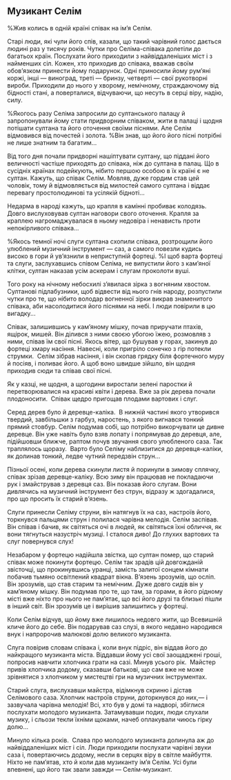 ## Музикант Селім

%Жив колись в однiй країнi співак на ім’я Селім.

Старі люди, які чули його спів, казали, що такий чарівний голос дається людині раз у тисячу років.
Чутки про Селіма-співака долетіли до багатьох країн.
Послухати його приходили з найвіддаленіших міст і з найменших сіл.
Кожен, хто приходив до співака, вважав своїм обов’язком принести йому подарунок.
Одні приносили йому рум’яні коржі, інші — виноград, треті — бринзу, четверті — свої рукотворні вироби.
Приходили до нього у хворому, немічному, страждаючому від бідності станi, а поверталися, відчуваючи, що несуть в серці віру, надію, силу.

%Якогось разу Селіма запросили до султанського палацу й запропонували йому стати придворним співаком, жити в палаці і щодня потішати султана та його оточення своїми піснями.
Але Селім відмовився від почестей і золота.
%Він знав, що його його пісні потрібні не лише знатним та багатим...

Від того дня почали придворні нашіптувати султану, що піддані його величності частіше приходять до співака, ніж до султана в палац.
Що в сусідніх країнах подейкують, нібито першою особою в їх країні є не султан.
Кажуть, що співак Селім.
Мовляв, дуже гордим став цей чоловік, тому й відмовляється від милостей самого султана і віддає перевагу простолюдинові та усілякій бідноті...

Недарма в народі кажуть, що крапля в камінні пробиває колодязь.
Довго вислуховував султан наговори свого оточення.
Крапля за краплею нагромаджувалася в ньому недовіра і ненависть проти непокірливого співака...

%Якось темної ночі слуги султана схопили співака, розтрощили його улюблений музичний інструмент — саз, а самого повезли кудись високо в гори й ув’язнили в неприступній фортеці.
%І щоб варта фортеці та слуги, заслухавшись співом Селіма, не випустили його з кам’яної клітки, султан наказав усім аскерам і слугам проколоти вуші.

Того року на нічному небосхилі з’явилася зірка з вогняним хвостом.
Султанові підлабузники, щоб відвести від нього гнів народу, розпустили чутки про те, що нібито володар вогненної зірки викрав знаменитого співака, аби насолодитися його пiснями на небі.
І люди повірили в цю вигадку...

Співак, залишившись у кам’яному мішку, почав приручати птахів, ящірок, мишей.
Він ділився з ними своєю убогою їжею, розмовляв з ними, співав їм свої пісні.
Якось вітер, що бушував у горах, закинув до фортеці хмару насіння.
Навесні, коли пригріло сонечко з гір потекли струмки. 
Селім зібрав насіння, і він скопав грядку біля фортечного муру й посіяв, і поливає його.
А щоб воно швидше зійшло, він щодня приходив сюди та співав свої пісні.

Як у казці, не щодня, а щогодини виростали зелені паростки й перетворювалися на красиві квіти і дерева.
Вже за рік дерева почали плодоносити.
 Співак щедро пригощав плодами вартових і слуг.

Серед дерев було й деревце-каліка.
 В нижній частині якого утворився твердий, завбільшки з гарбуз, наростень, з якого вигнався тонкий прямий стовбур.
Селім подумав собі, що потрібно викорчувати це дивне деревце.
Він уже навіть було взяв лопату і попрямував до деревця, але, підійшовши ближче, раптом почув звучання свого улюбленого саза.
Так траплялось щоразу.
 Варто було Селіму наблизитися до деревця-каліки, як долинав тонкий, ледве чутний передзвін струн...

Пізньої осені, коли дерева скинули листя й поринули в зимову сплячку, співак зрізав деревце-каліку.
Всю зиму він працював не покладаючи рук і змайстрував з деревця саз.
Він показав його слугам.
Вони дивлячись на музичний інструмент без струн, відразу ж здогадалися, про що просить їх старий в’язень.

Слуги принесли Селіму струни, він натягнув їх на саз, настроїв його, торкнувся пальцями струн і полилася чарівна мелодія.
Селім заспівав.
Він співав і бачив, як світяться очі в людей, як світяться їхні обличчя, як вони тягнуться назустріч музиці.
І сталося диво!
До глухих вартових та слуг повернувся слух!

Незабаром у фортецю надійшла звістка, що султан помер, що старий співак може покинути фортецю.
Селім так зрадів цій довгожданій звісточці, що прокинувшись уранці, замість залитої сонцем кімнати побачив тьмяно освітлений квадрат вікна.
В’язень зрозумів, що осліп.
Він зрозумів, що став старим та немічним.
Дуже довго сидів він у кам’яному мішку.
Він подумав про те, що там, за горами, в його рідному місті вже ніхто про нього не пам’ятає, що всі його друзі та близькі пішли в інший світ.
Він зрозумів це і вирішив залишитись у фортеці.

Коли Селім відчув, що йому вже лишилось недовго жити, що Всевишній кличе його до себе.
Він подарував саз слузі, в якого недавно народився внук і напророчив малюкові долю великого музиканта.

Слуга повірив словам співака і, коли внук підріс, він віддав його до найкращого музиканта міста.
Віддавши йому усі свої заощаджені гроші, попросив навчити хлопчика грати на сазі.
Минув усього рік.
 Майстер привів хлопчика додому, сказавши батькові, що сам вже не може зрівнятися з хлопчиком у мистецтві гри на музичних інструментах.

Старий слуга, вислухавши майстра, відімкнув скриню і дістав Селімового саза.
Хлопчик настроїв струни, доторкнувся до них,— і зазвучала чарівна мелодія!
Всі, хто був у домі та надворі, збіглися послухати молодого музиканта.
Затамувавши подих, люди слухали музику, і сльози текли їхніми щоками, начеб оплакували чиюсь гірку долю...

Минуло кілька років.
 Слава про молодого музиканта долинула аж до найвіддаленіших міст і сіл.
Люди приходили послухати чарівні звуки саза і, повертаючись додому, несли в серцях віру в світле майбуття.
Ніхто не пам’ятав, хто й коли дав музиканту ім’я Селім.
Усі були впевнені, що його так звали завжди — Селім-музикант.
